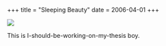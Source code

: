 +++
title = "Sleeping Beauty"
date = 2006-04-01
+++

![](/photos/SleepingBeauty.jpg)

This is I-should-be-working-on-my-thesis boy.
